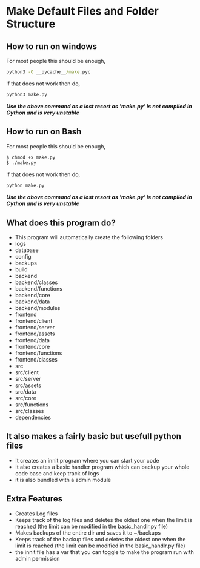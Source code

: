 # Make Default Files and Folder Structure
 
## How to run on windows
For most people this should be enough,
```cmd
python3 -O __pycache__/make.pyc
```
if that does not work then do,
```cmd
python3 make.py
```
***Use the above command as a lost resort as 'make.py' is not compiled in Cython and is very unstable***


## How to run on Bash
For most people this should be enough,
```bash
$ chmod +x make.py
$ ./make.py
```
if that does not work then do,
```bash
python make.py
```
***Use the above command as a lost resort as 'make.py' is not compiled in Cython and is very unstable***

## What does this program do?
- This program will automatically create the following folders
- logs 
- database 
- config 
- backups 
- build 
- backend 
- backend/classes 
- backend/functions 
- backend/core 
- backend/data 
- backend/modules 
- frontend 
- frontend/client 
- frontend/server 
- frontend/assets 
- frontend/data 
- frontend/core 
- frontend/functions 
- frontend/classes 
- src 
- src/client 
- src/server 
- src/assets 
- src/data 
- src/core 
- src/functions 
- src/classes 
- dependencies 

## It also makes a fairly basic but usefull python files
- It creates an innit program where you can start your code
- It also creates a basic handler program which can backup your whole code base and keep track of logs
- it is also bundled with a admin module

## Extra Features
- Creates Log files
- Keeps track of the log files and deletes the oldest one when the limit is reached (the limit can be modified in the basic_handlr.py file)
- Makes backups of the entire dir and saves it to ~/backups
- Keeps track of the backup files and deletes the oldest one when the limit is reached (the limit can be modified in the basic_handlr.py file)
- the innit file has a var that you can toggle to make the program run with admin permission
